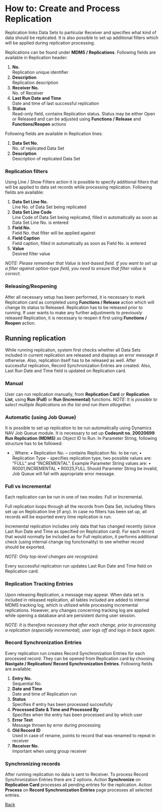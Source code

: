 # How to: Create and Process Replication
Replication links Data Sets to particular Receiver and specifies what kind of data should be replicated. It is also possible to set up additional filters which will be applied during replication processing.

Replications can be found under **MDMS / Replications**.
Following fields are available in Replication header:
1.	**No.**  
Replication unique identifier
2.	**Description**  
Replication description
3.	**Receiver No.**  
No. of Receiver
4.	**Last Run Date and Time**  
Date and time of last successful replication
5.	**Status**  
Read-only field, contains Replication status. Status may be either Open or Released and can be adjusted using **Functions / Release** and **Functions/Reopen** actions

Following fields are available in Replication lines:
1.	**Data Set No.**  
No. of replicated Data Set
2.	**Description**  
Description of replicated Data Set

### Replication filters
Using Line / Show Filters action it is possible to specify additional filters that will be applied to data set records while processing replication.
Following fields are available:
1.	**Data Set Line No.**  
Line No. of Data Set being replicated
2.	**Data Set Line Code**  
Line Code of Data Set being replicated, filled in automatically as soon as Data Set Line No. is entered
3.	**Field No.**  
Field No. that filter will be applied against
4.	**Field Caption**  
Field caption, filled in automatically as soon as Field No. is entered
5.	**Value**  
Desired filter value

*NOTE: Please remember that Value is text-based field. If you want to set up a filter against option-type field, you need to ensure that filter value is correct.*
### Releasing/Reopening
After all necessary setup has been performed, it is necessary to mark Replication card as completed using **Functions / Release** action which will change its status to Released. Replication has to be released prior to running. If user wants to make any further adjustments to previously released Replication, it is necessary to reopen it first using **Functions / Reopen** action.
## Running replication
While running replication, system first checks whether all Data Sets included in current replication are released and displays an error message if otherwise. Also, replication itself has to be released as well.
After successful replication, Record Synchronization Entries are created. Also, Last Run Date and Time field is updated on Replication card.
### Manual
User can run replication manually, from **Replication Card** or **Replication List**, using **Run (Full)** or **Run (Incremental)** functions.
*NOTE: It is possible to select multiple Replications on the list and run them altogether.*
### Automatic (using Job Queue)
It is possible to set up replication to be run automatically using Dynamics NAV Job Queue module.
It is necessary to set up **Codeunit no. 20020699 Run Replication (MDMS)** as Object ID to Run.
In Parameter String, following structure has to be followed:
- <Replication No.>,<Replication Type>
Where:
•	Replication No. – contains Replication No. to be run;
•	Replication Type – specifies replication type, two possible values are: “FULL” and “INCREMENTAL”.
Example Parameter String values are:
•	R0001,INCREMENTAL
•	R0025,FULL
Should Parameter String be invalid, Job Queue will fail with appropriate error message.
### Full vs Incremental
Each replication can be run in one of two modes: Full or Incremental. 

Full replication loops through all the records from Data Set, including filters set up on Replication line (if any). In case no filters has been set up, all records will be exported every time replication is run.

Incremental replication includes only data that has changed recently (since Last Run Date and Time as specified on Replication card). For each record that would normally be included as for Full replication, it performs additional check (using internal change log functionality) to see whether record should be exported.

*NOTE: Only top-level changes are recognized.*

Every successful replication run updates Last Run Date and Time field on Replication card.
### Replication Tracking Entries
Upon releasing Replication, a message may appear. 
When data set is included in released replication, all tables included are added to internal MDMS tracking log, which is utilized while processing incremental replications. However, any changes concerning tracking log are applied while opening a database and are persistent during user session.

*NOTE: It is therefore necessary that after each change, prior to processing a replication (especially incremental), user logs off and logs in back again.*
### Record Synchronization Entries
Every replication run creates Record Synchronization Entries for each processed record. They can be opened from Replication card by choosing **Navigate / Replication/ Record Synchronization Entries**.
Following fields are available:
1.	**Entry No.**  
Sequential No.
2.	**Date and Time**  
Date and time of Replication run
3.	**Status**  
Specifies if entry has been processed succesfully
4.	**Processed Date & Time and Processed By**  
Specifies when the entry has been processed and by which user
5.	**Error Text**  
Message thrown by error during processing
6.	**Old Record ID**  
Used in case of rename, points to record that was renamed to repeat in receiver
7.	**Receiver No.**  
Important when using group receiver
### Synchronizing records
After running replication no data is sent to Receiver. To process Record Synchronization Entries there are 2 options. Action **Synchronize** on **Replication Card** processes all pending entries for the replication. Action **Process** on **Record Synchronization Entries** page processes all selected entries.


[Back](master-data-management-system-mdms.md)